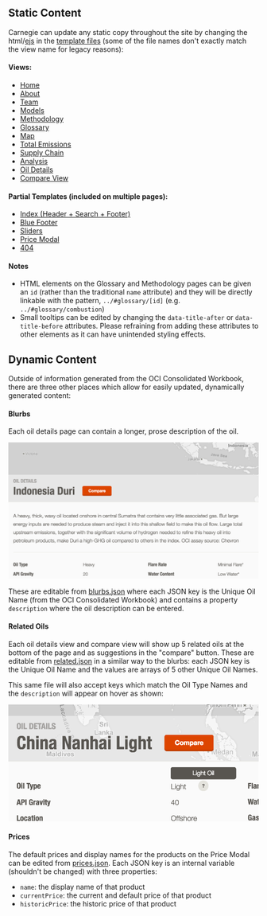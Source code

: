 ## Static Content

Carnegie can update any static copy throughout the site by changing the html/[ejs](http://www.embeddedjs.com/) in the [template files](https://github.com/carnegieendowment/oil-climate-index-2/tree/master/app/assets/scripts/templates) (some of the file names don't exactly match the view name for legacy reasons):

#### Views:
- [Home](https://github.com/carnegieendowment/oil-climate-index-2/tree/master/app/assets/scripts/templates/homepage.ejs)
- [About](https://github.com/carnegieendowment/oil-climate-index-2/tree/master/app/assets/scripts/templates/about.ejs)
- [Team](https://github.com/carnegieendowment/oil-climate-index-2/tree/master/app/assets/scripts/templates/team.ejs)
- [Models](https://github.com/carnegieendowment/oil-climate-index-2/tree/master/app/assets/scripts/templates/models.ejs)
- [Methodology](https://github.com/carnegieendowment/oil-climate-index-2/tree/master/app/assets/scripts/templates/methodology.ejs)
- [Glossary](https://github.com/carnegieendowment/oil-climate-index-2/tree/master/app/assets/scripts/templates/glossary.ejs)
- [Map](https://github.com/carnegieendowment/oil-climate-index-2/tree/master/app/assets/scripts/templates/mapview.ejs)
- [Total Emissions](https://github.com/carnegieendowment/oil-climate-index-2/tree/master/app/assets/scripts/templates/supplycurve.ejs)
- [Supply Chain](https://github.com/carnegieendowment/oil-climate-index-2/tree/master/app/assets/scripts/templates/compareoils.ejs)
- [Analysis](https://github.com/carnegieendowment/oil-climate-index-2/tree/master/app/assets/scripts/templates/emissionsdrivers.ejs)
- [Oil Details](https://github.com/carnegieendowment/oil-climate-index-2/tree/master/app/assets/scripts/templates/oildetails.ejs)
- [Compare View](https://github.com/carnegieendowment/oil-climate-index-2/tree/master/app/assets/scripts/templates/compareview.ejs)

#### Partial Templates (included on multiple pages):
- [Index (Header + Search + Footer)](https://github.com/carnegieendowment/oil-climate-index-2/blob/master/app/index.html)
- [Blue Footer](https://github.com/carnegieendowment/oil-climate-index-2/tree/master/app/assets/scripts/templates/bluebar.ejs)
- [Sliders](https://github.com/carnegieendowment/oil-climate-index-2/tree/master/app/assets/scripts/templates/modelparameters.ejs)
- [Price Modal](https://github.com/carnegieendowment/oil-climate-index-2/tree/master/app/assets/scripts/templates/prices.ejs)
- [404](https://github.com/carnegieendowment/oil-climate-index-2/blob/master/app/404.html)

#### Notes

- HTML elements on the Glossary and Methodology pages can be given an `id` (rather than the traditional `name` attribute) and they will be directly linkable with the pattern, `../#glossary/[id]` (e.g. `../#glossary/combustion`)
- Small tooltips can be edited by changing the `data-title-after` or `data-title-before` attributes. Please refraining from adding these attributes to other elements as it can have unintended styling effects.

## Dynamic Content

Outside of information generated from the OCI Consolidated Workbook, there are three other places which allow for easily updated, dynamically generated content:

#### Blurbs

Each oil details page can contain a longer, prose description of the oil.

![blurb view](doc-images/blurbs.png)

These are editable from [blurbs.json](https://github.com/carnegieendowment/oil-climate-index-2/blob/master/app/assets/data/blurbs.json) where each JSON key is the Unique Oil Name (from the OCI Consolidated Workbook) and contains a property `description` where the oil description can be entered.

#### Related Oils

Each oil details view and compare view will show up 5 related oils at the bottom of the page and as suggestions in the "compare" button. These are editable from [related.json](https://github.com/carnegieendowment/oil-climate-index-2/blob/master/app/assets/data/related.json) in a similar way to the blurbs: each JSON key is the Unique Oil Name and the values are arrays of 5 other Unique Oil Names.

This same file will also accept keys which match the Oil Type Names and the `description` will appear on hover as shown:

![oil types](doc-images/oil-types.png)

#### Prices

The default prices and display names for the products on the Price Modal can be edited from [prices.json](https://github.com/carnegieendowment/oil-climate-index-2/blob/master/app/assets/data/prices.json). Each JSON key is an internal variable (shouldn't be changed) with three properties:
- `name`: the display name of that product
- `currentPrice`: the current and default price of that product
- `historicPrice`: the historic price of that product
